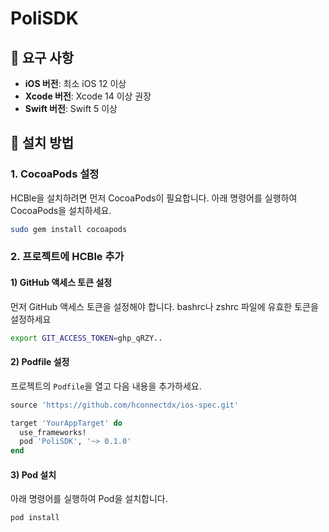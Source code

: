 # PoliSDK

## 📌 요구 사항

- **iOS 버전**: 최소 iOS 12 이상
- **Xcode 버전**: Xcode 14 이상 권장
- **Swift 버전**: Swift 5 이상

## 🔧 설치 방법

### 1. CocoaPods 설정

HCBle을 설치하려면 먼저 CocoaPods이 필요합니다. 아래 명령어를 실행하여 CocoaPods을 설치하세요.

```bash
sudo gem install cocoapods
```

### 2. 프로젝트에 HCBle 추가

#### 1) GitHub 액세스 토큰 설정

먼저 GitHub 액세스 토큰을 설정해야 합니다. bashrc나 zshrc 파일에 유효한 토큰을 설정하세요

```bash
export GIT_ACCESS_TOKEN=ghp_qRZY..
```

#### 2) Podfile 설정

프로젝트의 `Podfile`을 열고 다음 내용을 추가하세요.

```ruby
source 'https://github.com/hconnectdx/ios-spec.git'

target 'YourAppTarget' do
  use_frameworks!
  pod 'PoliSDK', '~> 0.1.0'
end
```

#### 3) Pod 설치

아래 명령어를 실행하여 Pod을 설치합니다.

```bash
pod install
```
